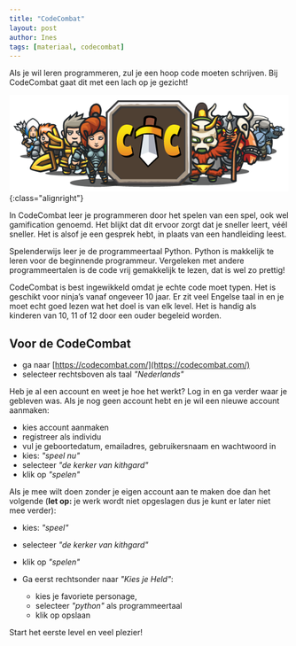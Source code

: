 ```yaml
---
title: "CodeCombat"
layout: post
author: Ines
tags: [materiaal, codecombat]
---
```

Als je wil leren programmeren, zul je een hoop code moeten schrijven. Bij CodeCombat gaat dit met een lach op je gezicht!

![CodeCombat](/static/img/CodeCombatGroot.png){:class="alignright"}

In CodeCombat leer je programmeren door het spelen van een spel, ook wel gamification genoemd. Het blijkt dat dit ervoor zorgt dat je sneller leert, véél sneller. Het is alsof je een gesprek hebt, in plaats van een handleiding leest.


Spelenderwijs leer je de programmeertaal Python. Python is makkelijk te leren voor de beginnende programmeur. Vergeleken met andere programmeertalen is de code vrij gemakkelijk te lezen, dat is wel zo prettig!

CodeCombat is best ingewikkeld omdat je echte code moet typen. Het is geschikt voor ninja’s vanaf ongeveer 10 jaar. Er zit veel Engelse taal in en je moet echt goed lezen wat het doel is van elk level. Het is handig als kinderen van 10, 11 of 12 door een ouder begeleid worden.

Voor de CodeCombat
------------------

- ga naar [https://codecombat.com/](https://codecombat.com/)
- selecteer rechtsboven als taal *"Nederlands"*

Heb je al een account en weet je hoe het werkt? Log in en ga verder waar je gebleven was. Als je nog geen account hebt en je wil een nieuwe account aanmaken:
- kies account aanmaken
- registreer als individu
- vul je geboortedatum, emailadres, gebruikersnaam en wachtwoord in
- kies: *"speel nu"*
- selecteer *"de kerker van kithgard"*
- klik op *"spelen"*

Als je mee wilt doen zonder je eigen account aan te maken doe dan het volgende (**let op:** je werk wordt niet opgeslagen dus je kunt er later niet mee verder):
- kies: *"speel"*
- selecteer *"de kerker van kithgard"*
- klik op *"spelen"*

- Ga eerst rechtsonder naar *"Kies je Held"*:
    - kies je favoriete personage,
    - selecteer *"python"* als programmeertaal
    - klik op opslaan

Start het eerste level en veel plezier!
